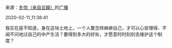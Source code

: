 来源：[冬惊（来自豆瓣）](https://www.douban.com/people/rosiel/)的[广播](https://www.douban.com/people/rosiel/status/2803888491/)


2020-02-11_11:38:41


我实在是不知道，身在这块土地上，一个人要怎样麻痹自己，才可以心安理得、不闻不问地过自己的中产生活？要得到多大的好处，才愿意时时刻刻去维护这个制度？
